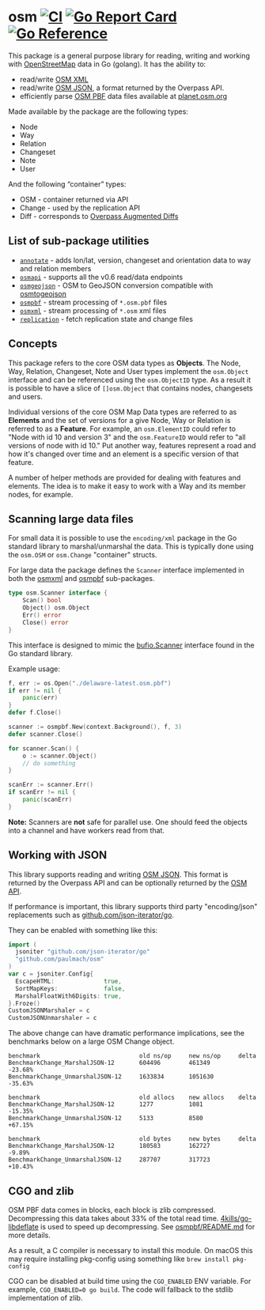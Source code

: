 # osm [![CI](https://github.com/paulmach/osm/workflows/CI/badge.svg)](https://github.com/paulmach/osm/actions?query=workflow%3ACI+event%3Apush) [![Go Report Card](https://goreportcard.com/badge/github.com/paulmach/osm)](https://goreportcard.com/report/github.com/paulmach/osm) [![Go Reference](https://pkg.go.dev/badge/github.com/paulmach/osm.svg)](https://pkg.go.dev/github.com/paulmach/osm)

This package is a general purpose library for reading, writing and working
with [OpenStreetMap](https://osm.org) data in Go (golang). It has the ability to:

-   read/write [OSM XML](https://wiki.openstreetmap.org/wiki/OSM_XML)
-   read/write [OSM JSON](https://wiki.openstreetmap.org/wiki/OSM_JSON),
    a format returned by the Overpass API.
-   efficiently parse [OSM PBF](https://wiki.openstreetmap.org/wiki/PBF_Format) data files available at
    [planet.osm.org](https://planet.osm.org/)

Made available by the package are the following types:

-   Node
-   Way
-   Relation
-   Changeset
-   Note
-   User

And the following “container” types:

-   OSM - container returned via API
-   Change - used by the replication API
-   Diff - corresponds to [Overpass Augmented Diffs](https://wiki.openstreetmap.org/wiki/Overpass_API/Augmented_Diffs)

## List of sub-package utilities

-   [`annotate`](annotate) - adds lon/lat, version, changeset and orientation data to way and relation members
-   [`osmapi`](osmapi) - supports all the v0.6 read/data endpoints
-   [`osmgeojson`](osmgeojson) - OSM to GeoJSON conversion compatible with [osmtogeojson](https://github.com/tyrasd/osmtogeojson)
-   [`osmpbf`](osmpbf) - stream processing of `*.osm.pbf` files
-   [`osmxml`](osmxml) - stream processing of `*.osm` xml files
-   [`replication`](replication) - fetch replication state and change files

## Concepts

This package refers to the core OSM data types as **Objects**. The Node, Way,
Relation, Changeset, Note and User types implement the `osm.Object` interface
and can be referenced using the `osm.ObjectID` type. As a result it is possible
to have a slice of `[]osm.Object` that contains nodes, changesets and users.

Individual versions of the core OSM Map Data types are referred to as **Elements**
and the set of versions for a give Node, Way or Relation is referred to as a
**Feature**. For example, an `osm.ElementID` could refer to "Node with id 10 and
version 3" and the `osm.FeatureID` would refer to "all versions of node with id 10."
Put another way, features represent a road and how it's changed over time and an
element is a specific version of that feature.

A number of helper methods are provided for dealing with features and elements.
The idea is to make it easy to work with a Way and its member nodes, for example.

## Scanning large data files

For small data it is possible to use the `encoding/xml` package in the
Go standard library to marshal/unmarshal the data. This is typically done using the
`osm.OSM` or `osm.Change` "container" structs.

For large data the package defines the `Scanner` interface implemented in both the [osmxml](osmxml)
and [osmpbf](osmpbf) sub-packages.

```go
type osm.Scanner interface {
	Scan() bool
	Object() osm.Object
	Err() error
	Close() error
}
```

This interface is designed to mimic the [bufio.Scanner](https://golang.org/pkg/bufio/#Scanner)
interface found in the Go standard library.

Example usage:

```go
f, err := os.Open("./delaware-latest.osm.pbf")
if err != nil {
	panic(err)
}
defer f.Close()

scanner := osmpbf.New(context.Background(), f, 3)
defer scanner.Close()

for scanner.Scan() {
	o := scanner.Object()
	// do something
}

scanErr := scanner.Err()
if scanErr != nil {
	panic(scanErr)
}
```

**Note:** Scanners are **not** safe for parallel use. One should feed the
objects into a channel and have workers read from that.

## Working with JSON

This library supports reading and writing [OSM JSON](https://wiki.openstreetmap.org/wiki/OSM_JSON).
This format is returned by the Overpass API and can be optionally returned by the
[OSM API](https://wiki.openstreetmap.org/wiki/API_v0.6#JSON_Format).

If performance is important, this library supports third party "encoding/json" replacements
such as [github.com/json-iterator/go](https://github.com/json-iterator/go).

They can be enabled with something like this:

```go
import (
  jsoniter "github.com/json-iterator/go"
  "github.com/paulmach/osm"
)
var c = jsoniter.Config{
  EscapeHTML:              true,
  SortMapKeys:             false,
  MarshalFloatWith6Digits: true,
}.Froze()
CustomJSONMarshaler = c
CustomJSONUnmarshaler = c
```

The above change can have dramatic performance implications, see the benchmarks below
on a large OSM Change object.

```
benchmark                            old ns/op     new ns/op     delta
BenchmarkChange_MarshalJSON-12       604496        461349        -23.68%
BenchmarkChange_UnmarshalJSON-12     1633834       1051630       -35.63%

benchmark                            old allocs    new allocs    delta
BenchmarkChange_MarshalJSON-12       1277          1081          -15.35%
BenchmarkChange_UnmarshalJSON-12     5133          8580          +67.15%

benchmark                            old bytes     new bytes     delta
BenchmarkChange_MarshalJSON-12       180583        162727        -9.89%
BenchmarkChange_UnmarshalJSON-12     287707        317723        +10.43%
```

## CGO and zlib

OSM PBF data comes in blocks, each block is zlib compressed. Decompressing this
data takes about 33% of the total read time. [4kills/go-libdeflate](https://github.com/4kills/go-libdeflate) is
used to speed up decompressing.
See [osmpbf/README.md](osmpbf#using-libdeflate-for-decompression) for more details.

As a result, a C compiler is necessary to install this module. On macOS this may require
installing pkg-config using something like `brew install pkg-config`

CGO can be disabled at build time using the `CGO_ENABLED` ENV variable.
For example, `CGO_ENABLED=0 go build`. The code will fallback to the stdlib implementation of zlib.
